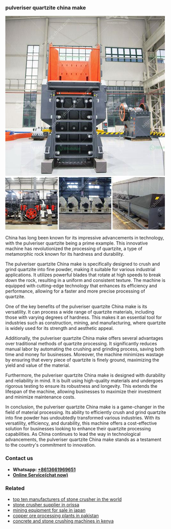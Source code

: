 <h3>pulveriser quartzite china make</h3><img src='1708663507.jpg' alt=''><p>China has long been known for its impressive advancements in technology, with the pulveriser quartzite being a prime example. This innovative machine has revolutionized the processing of quartzite, a type of metamorphic rock known for its hardness and durability.</p><p>The pulveriser quartzite China make is specifically designed to crush and grind quartzite into fine powder, making it suitable for various industrial applications. It utilizes powerful blades that rotate at high speeds to break down the rock, resulting in a uniform and consistent texture. The machine is equipped with cutting-edge technology that enhances its efficiency and performance, allowing for a faster and more precise processing of quartzite.</p><p>One of the key benefits of the pulveriser quartzite China make is its versatility. It can process a wide range of quartzite materials, including those with varying degrees of hardness. This makes it an essential tool for industries such as construction, mining, and manufacturing, where quartzite is widely used for its strength and aesthetic appeal.</p><p>Additionally, the pulveriser quartzite China make offers several advantages over traditional methods of quartzite processing. It significantly reduces manual labor by automating the crushing and grinding process, saving both time and money for businesses. Moreover, the machine minimizes wastage by ensuring that every piece of quartzite is finely ground, maximizing the yield and value of the material.</p><p>Furthermore, the pulveriser quartzite China make is designed with durability and reliability in mind. It is built using high-quality materials and undergoes rigorous testing to ensure its robustness and longevity. This extends the lifespan of the machine, allowing businesses to maximize their investment and minimize maintenance costs.</p><p>In conclusion, the pulveriser quartzite China make is a game-changer in the field of material processing. Its ability to efficiently crush and grind quartzite into fine powder has undoubtedly transformed various industries. With its versatility, efficiency, and durability, this machine offers a cost-effective solution for businesses looking to enhance their quartzite processing capabilities. As China continues to lead the way in technological advancements, the pulveriser quartzite China make stands as a testament to the country's commitment to innovation.</p><h3>Contact us</h3><ul><li><strong>Whatsapp:&nbsp;<a href="https://wa.me/8613661969651">+8613661969651</a></strong></li><li><a href="https://swt.shibang-china.com/?git&amp;zhl&amp;pulveriser quartzite china make"><strong>Online Service(chat now)</strong></a></li></ul><h3>Related</h3><ul><li><a href='top ten manufacturers of stone crusher in the world.md'>top ten manufacturers of stone crusher in the world</a></li><li><a href='stone crusher supplier in orissa.md'>stone crusher supplier in orissa</a></li><li><a href='mining equipment for sale in japan.md'>mining equipment for sale in japan</a></li><li><a href='copper ore processing plants in pakistan.md'>copper ore processing plants in pakistan</a></li><li><a href='concrete and stone crushing machines in kenya.md'>concrete and stone crushing machines in kenya</a></li></ul>